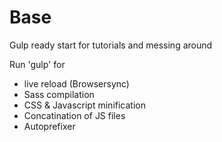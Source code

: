# Base
Gulp ready start for tutorials and messing around

Run 'gulp' for 
- live reload (Browsersync)
- Sass compilation
- CSS & Javascript minification
- Concatination of JS files
- Autoprefixer 



